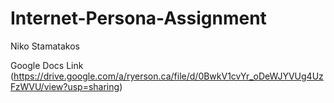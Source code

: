# Internet-Persona-Assignment
Niko Stamatakos

Google Docs Link (https://drive.google.com/a/ryerson.ca/file/d/0BwkV1cvYr_oDeWJYVUg4UzFzWVU/view?usp=sharing)
